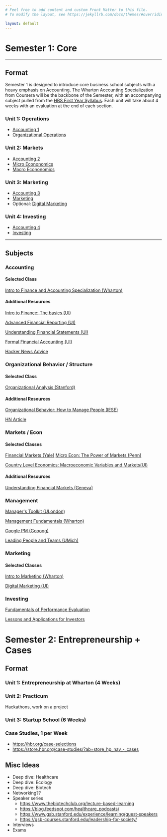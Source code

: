 ```yaml
---
# Feel free to add content and custom Front Matter to this file.
# To modify the layout, see https://jekyllrb.com/docs/themes/#overriding-theme-defaults

layout: default
---
```


# Semester 1: Core

***

## Format

Semester 1 is designed to introduce core business school subjects with a heavy emphasis on
Accounting. The Wharton Accounting Specialization from Coursera will be the backbone of the
Semester, with an accompanying subject pulled from the [HBS First Year
Syllabus](https://www.hbs.edu/mba/academic-experience/curriculum/Pages/default.aspx). Each unit will take about 4 weeks with an evaluation at the end of each section.

### Unit 1: Operations
 - [Accounting 1](https://www.coursera.org/learn/finance-fundamentals)
 - [Organizational Operations](https://www.coursera.org/learn/organizational-analysis)

### Unit 2: Markets
 - [Accounting 2](https://www.coursera.org/learn/wharton-finance)
 - [Micro Econonomics](https://www.coursera.org/learn/microeconomics-part1)
 - [Macro Econonomics](https://www.coursera.org/learn/country-level-economics)

### Unit 3: Marketing
 - [Accounting 3](https://www.coursera.org/learn/wharton-accounting)
 - [Marketing](https://www.coursera.org/learn/wharton-marketing)
 - Optional: [Digital Marketing](https://www.coursera.org/specializations/digital-marketing)

### Unit 4: Investing
 - [Accounting 4](https://www.coursera.org/learn/wharton-financial-accounting)
 - [Investing](https://www.coursera.org/learn/investments-fundamentals)

***

## Subjects

### Accounting

#### Selected Class

[Intro to Finance and Accounting Specialization (Wharton)](https://www.coursera.org/specializations/finance-accounting)

#### Additional Resources

[Intro to Finance: The basics (UI)](https://www.coursera.org/learn/introduction-to-finance-the-basics)

[Advanced Financial Reporting (UI)](https://www.coursera.org/learn/advanced-financial-reporting)

[Understanding Financial Statements (UI)](https://www.coursera.org/learn/income-statement)

[Formal Financial Accounting (UI)](https://www.coursera.org/learn/formal-financial-accounting)

[Hacker News Advice](https://news.ycombinator.com/item?id=29625571)

### Organizational Behavior / Structure

#### Selected Class

[Organizational Analysis (Stanford)](https://www.coursera.org/learn/organizational-analysis)

#### Additional Resources

[Organizational Behavior: How to Manage People (IESE)](https://www.coursera.org/learn/managing-people-iese)

[HN Article](https://news.ycombinator.com/item?id=28772033)

### Markets / Econ

#### Selected Classes

[Financial Markets (Yale)](https://www.coursera.org/learn/financial-markets-global)
[Micro Econ: The Power of Markets (Penn)](https://www.coursera.org/learn/microeconomics-part1)

[Country Level Economics: Macroeconomic Variables and Markets(UI)](https://www.coursera.org/learn/country-level-economics)

#### Additional Resources

[Understanding Financial Markets (Geneva)](https://www.coursera.org/learn/understanding-financial-markets)


### Management

[Manager's Toolkit (ULondon)](https://www.coursera.org/learn/people-management)

[Management Fundamentals (Wharton)](https://www.coursera.org/learn/management-fundamentals-healthcare-administrators)

[Google PM (Goooog)](https://www.coursera.org/professional-certificates/google-project-management)

[Leading People and Teams (UMich)](https://www.coursera.org/specializations/leading-teams)

### Marketing

#### Selected Classes

[Intro to Marketing (Wharton)](https://www.coursera.org/learn/wharton-marketing)

[Digital Marketing (UI)](https://www.coursera.org/specializations/digital-marketing)

### Investing

[Fundamentals of Performance Evaluation](https://www.coursera.org/learn/investments-fundamentals)

[Lessons and Applications for Investors](https://www.coursera.org/learn/investments-applications)


# Semester 2: Entrepreneurship + Cases

## Format

### Unit 1: Entrepreneurship at Wharton (4 Weeks)

### Unit 2: Practicum

Hackathons, work on a project

### Unit 3: Startup School (6 Weeks)

### Case Studies, 1 per Week
  - https://hbr.org/case-selections
  - https://store.hbr.org/case-studies/?ab=store_hp_nav_-_cases

## Misc Ideas
- Deep dive: Healthcare
- Deep dive: Ecology
- Deep dive: Biotech
- Networking??
- Speaker series
  - https://www.thebiotechclub.org/lecture-based-learning
  - https://blog.feedspot.com/healthcare_podcasts/
  - https://www.gsb.stanford.edu/experience/learning/guest-speakers
  - https://gsb-courses.stanford.edu/leadership-for-society/
- Interviews
- Exams
